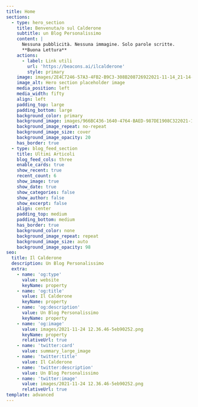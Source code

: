 ```yaml
---
title: Home
sections:
  - type: hero_section
    title: Benvenuta/o sul Calderone
    subtitle: un Blog Personalissimo
    content: |
      Nessuna pubblicità. Nessuna immagine. Solo parole scritte.
      **Buona Lettura**
    actions:
      - label: Link utili
        url: 'https://beacons.ai/ilcalderone'
        style: primary
    image: images/2E4C7246-57A3-4FB2-B9C3-308B208726922021-11-14_21-14-56_295.jpeg
    image_alt: Hero section placeholder image
    media_position: left
    media_width: fifty
    align: left
    padding_top: large
    padding_bottom: large
    background_color: primary
    background_image: images/966BC436-1640-4764-BAED-987DE1908C322021-11-21_16-12-57_907.jpeg
    background_image_repeat: no-repeat
    background_image_size: cover
    background_image_opacity: 20
    has_border: true
  - type: blog_feed_section
    title: Ultimi Articoli
    blog_feed_cols: three
    enable_cards: true
    show_recent: true
    recent_count: 6
    show_image: true
    show_date: true
    show_categories: false
    show_author: false
    show_excerpt: false
    align: center
    padding_top: medium
    padding_bottom: medium
    has_border: true
    background_color: none
    background_image_repeat: repeat
    background_image_size: auto
    background_image_opacity: 98
seo:
  title: Il Calderone
  description: Un Blog Personalissimo
  extra:
    - name: 'og:type'
      value: website
      keyName: property
    - name: 'og:title'
      value: Il Calderone
      keyName: property
    - name: 'og:description'
      value: Un Blog Personalissimo
      keyName: property
    - name: 'og:image'
      value: images/2021-11-24 12.36.46-5eb90252.png
      keyName: property
      relativeUrl: true
    - name: 'twitter:card'
      value: summary_large_image
    - name: 'twitter:title'
      value: Il Calderone
    - name: 'twitter:description'
      value: Un Blog Personalissimo
    - name: 'twitter:image'
      value: images/2021-11-24 12.36.46-5eb90252.png
      relativeUrl: true
template: advanced
---
```

